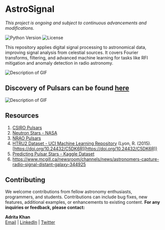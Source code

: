 # AstroSignal
*This project is ongoing and subject to continuous advancements and modifications.*

![Python Version](https://img.shields.io/badge/python-3.8%2B-blue.svg) ![License](https://img.shields.io/badge/license-MIT-blue.svg)  

This repository applies digital signal processing to astronomical data, improving signal analysis from celestial sources. It covers Fourier transforms, filtering, and advanced machine learning for tasks like RFI mitigation and anomaly detection in radio astronomy.

![Description of GIF](https://images.theconversation.com/files/525030/original/file-20230509-23-mqcefr.gif?ixlib=rb-4.1.0&q=30&auto=format&w=600&h=450&fit=crop&dpr=2)


## Discovery of Pulsars can be found [here](Discovery_of_Pulsars.md)
![Description of GIF](https://images.theconversation.com/files/525030/original/file-20230509-23-mqcefr.gif?ixlib=rb-4.1.0&q=30&auto=format&w=600&h=450&fit=crop&dpr=2)


## Resources

1. [CSIRO Pulsars](https://www.atnf.csiro.au/outreach/education/everyone/pulsars/index.html)
2. [Neutron Stars - NASA](https://imagine.gsfc.nasa.gov/science/objects/neutron_stars1.html#:~:text=Most%20neutron%20stars%20are%20observed,along%20the%20two%20magnetic%20poles)
3. [NRAO Pulsars](https://public.nrao.edu/radio-astronomy/pulsars/)
4. [HTRU2 Dataset - UCI Machine Learning Repository](https://archive.ics.uci.edu/dataset/372/htru2) (Lyon, R. (2015). [https://doi.org/10.24432/C5DK6R](https://doi.org/10.24432/C5DK6R))
5. [Predicting Pulsar Stars - Kaggle Dataset](https://www.kaggle.com/datasets/colearninglounge/predicting-pulsar-starintermediate/data)
6. https://www.mcgill.ca/newsroom/channels/news/astronomers-capture-radio-signal-distant-galaxy-344925




## Contributing

We welcome contributions from fellow astronomy enthusiasts, programmers, and students. Contributions can include bug fixes, new features, additional examples, or enhancements to existing content.
**For any inquiries or feedback, please contact:**

**Adrita Khan**  
[Email](mailto:adrita.khan.official@gmail.com) | [LinkedIn](https://www.linkedin.com/in/adrita-khan) | [Twitter](https://x.com/Adrita_)

